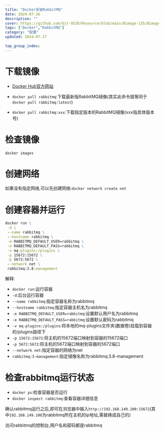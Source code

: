 ```yaml
---
title: "Docker安装RabbitMQ"
date: 2024-07-26
description: ""
cover: https://github.com/Gjt-9520/Resource/blob/main/Bimage-135/Bimage83.jpg?raw=true
tags: ["Docker","RabbitMQ"]
category: "配置"
updated: 2024-07-27
  
top_group_index: 
---
```


# 下载镜像

- [Docker Hub官方网站](https://hub.docker.com/)

- `docker pull rabbitmq`:下载最新版RabbitMQ镜像(其实此命令就等同于`docker pull rabbitmq:latest`)

- `docker pull rabbitmq:xxx`:下载指定版本的RabbitMQ镜像(xxx指具体版本号)

# 检查镜像

`docker images`

# 创建网络

如果没有指定网络,可以先创建网络:`docker network create net`

# 创建容器并运行

```cmd
docker run \
 -d \
 --name rabbitmq \
 --hostname rabbitmq \
 -e RABBITMQ_DEFAULT_USER=rabbitmq \
 -e RABBITMQ_DEFAULT_PASS=rabbitmq \
 -v mq-plugins:/plugins \
 -p 15672:15672 \
 -p 5672:5672 \
 --network net \
 rabbitmq:3.8-management
```

解释:
- `docker run`:运行容器
- `-d`:后台运行容器
- `--name rabbitmq`:指定容器名称为rabbitmq
- `--hostname rabbitmq`:指定容器主机名为rabbitmq
- `-e RABBITMQ_DEFAULT_USER=rabbitmq`:设置默认用户名为rabbitmq
- `-e RABBITMQ_DEFAULT_PASS=rabbitmq`:设置默认密码为rabbitmq
- `-v mq-plugins:/plugins`:将本地的mq-plugins文件夹(数据卷)挂载到容器的/plugins路径下
- `-p 15672:15672`:将主机的15672端口映射到容器的15672端口
- `-p 5672:5672`:将主机的5672端口映射到容器的5672端口
- `--network net`:指定容器的网络为net
- `rabbitmq:3-management`:指定镜像名称为rabbitmq:3.8-management

# 检查rabbitmq运行状态

- `docker ps`:检查容器是否运行
- `docker inspect rabbitmq`:查看容器详细信息

确认rabbitmq运行之后,即可在浏览器中输入`http://192.168.149.100:15672`(其中`192.168.149.100`为rabbitmq所在主机的ip地址,需替换成自己的)

访问rabbitmq的控制台,用户名和密码都是rabbitmq